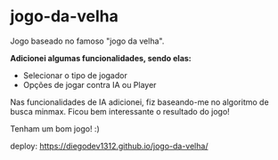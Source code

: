 # jogo-da-velha
Jogo baseado no famoso "jogo da velha".

<strong>Adicionei algumas funcionalidades, sendo elas:</strong>

<ul>
    <li>Selecionar o tipo de jogador</li>
    <li>Opções de jogar contra IA ou Player</li>
</ul>

Nas funcionalidades de IA adicionei, fiz baseando-me no algoritmo de busca minmax. Ficou bem interessante o resultado do jogo!

Tenham um bom jogo! :)

deploy: <a href="https://diegodev1312.github.io/jogo-da-velha/">https://diegodev1312.github.io/jogo-da-velha/</a>
